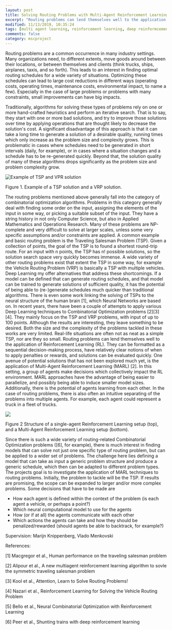 ```yaml
---
layout: post
title: Solving Routing Problems with Multi-Agent Reinforcement Learning
excerpt: "Routing problems can lend themselves well to the application of Reinforcement Learning (RL). They can be formatted as a sequential decision-making process, have relatively clear notions of when to apply penalties or rewards, and solutions can be evaluated quickly. One avenue of potential solutions that has not been explored much yet, is the application of Multi-Agent Reinforcement Learning (MARL)"
modified: 11/13/2019, 10:35:24
tags: [multi agent learning, reinforcement learning, deep reinformcement learning]
comments: false
category: mscproject
---
```


Routing problems are a common occurrence in many industry settings. Many organizations need, to different extents, move goods around between their locations, or between themselves and clients (think trucks, ships, airplanes, taxis, and so forth). This leads to an interest in finding optimal routing schedules for a wide variety of situations. Optimizing these schedules can lead to large cost reductions in different ways (operating costs, operating times, maintenance costs, environmental impact, to name a few). Especially in the case of large problems or problems with many constraints, small improvements can have big impacts. 

Traditionally, algorithms for solving these types of problems rely on one or more hand-crafted heuristics and perform an iterative search. That is to say, they start with one or more bad solutions, and try to improve those solutions over time by applying operations that are thought likely to decrease the solution's cost. A significant disadvantage of this approach is that it can take a long time to generate a solution of a desirable quality, running times which only increase as the problem size and complexity grows. This is problematic in cases where schedules need to be generated in short intervals (daily, for example), or in cases where a situation changes and a schedule has to be re-generated quickly. Beyond that, the solution quality of many of these algorithms drops significantly as the problem size and problem complexity grow. 

![Example of TSP and VPR solution](../../images/posts/marl-1.png)

Figure 1. Example of a TSP solution and a VRP solution.

The routing problems mentioned above generally fall into the category of combinatorial optimization algorithms. Problems in this category generally deal with finding some order on the input, assigning the elements of the input in some way, or picking a suitable subset of the input. They have a string history in not only Computer Science, but also in Applied Mathematics and Operations Research. Many of these problems are NP-complete and very difficult to solve at larger scales, unless some very specific assumptions and/or constraints are applied. A common example and basic routing problem is the Traveling Salesman Problem (TSP). Given a collection of points, the goal of the TSP is to found a shortest round-trip route. For an input with n points, the TSP has n! possible solutions, so the solution search space very quickly becomes immense. A wide variety of other routing problems exist that extent the TSP in some way, for example the Vehicle Routing Problem (VRP) is basically a TSP with multiple vehicles. 
Deep Learning my offer alternatives that address these shortcomings. If a model can be defined that can generate routing schedules, and that model can be trained to generate solutions of sufficient quality, it has the potential of being able to (re-)generate schedules much quicker than traditional algorithms. There is even some work linking the solving of TSPs to the neural structure of the human brain [1], which Neural Networks are based on. In recent years, there have been a couple of attempts to apply various Deep Learning techniques to Combinatorial Optimization problems [2][3][4]. They mainly focus on the TSP and VRP problems, with input of up to 100 points. Although the results are interesting, they leave something to be desired. Both the size and the complexity of the problems tackled in these works are very limited. Real-life situations are often not as neat as a simple TSP, nor are they so small. 
Routing problems can lend themselves well to the application of Reinforcement Learning (RL). They can be formatted as a sequential decision-making process, have relatively clear notions of when to apply penalties or rewards, and solutions can be evaluated quickly. One avenue of potential solutions that has not been explored much yet, is the application of Multi-Agent Reinforcement Learning (MARL) [2]. In this setting, a group of agents make decisions which collectively impact the RL environment. MARL approaches have the advantage of being easier to parallelize, and possibly being able to induce smaller model sizes. Additionally, there is the potential of agents learning from each other. In the case of routing problems, there is also often an intuitive separating of the problems into multiple agents. For example, each agent could represent a truck in a fleet of trucks.

![](../../images/posts/marl-2.png)

Figure 2 Structure of a single-agent Reinforcement Learning setup (top), and a Multi-Agent Reinforcement Learning setup (bottom).

Since there is such a wide variety of routing-related Combinatorial Optimization problems ([6], for example), there is much interest in finding models that can solve not just one specific type of routing problem, but can be applied to a wider set of problems. The challenge here lies defining a model that can take as input a generic problem structure and produce a generic schedule, which then can be adapted to different problem types. 
The projects goal is to investigate the application of MARL techniques to routing problems. Initially, the problem to tackle will be the TSP. If results are promising, the scope can be expanded to larger and/or more complex problems. Some decisions that have to be made are

 * How each agent is defined within the context of the problem (is each agent a vehicle, or perhaps a point?)
 * Which neural computational model to use for the agents
 * How (or if at all) the agents communicate with each other
 * Which actions the agents can take and how they should be penalized/rewarded (should agents be able to backtrack, for example?)

Supervision: Marijn Knippenberg, Vlado Menkovski

References:

[1] Macgregor et al., Human performance on the traveling salesman problem

[2] Alipour et al., A new multiagent reinforcement learning algorithm to sovle the symmetric traveling salesman problem

[3] Kool et al., Attention, Learn to Solve Routing Problems!

[4] Nazari et al., Reinforcement Learning for Solving the Vehicle Routing Problem

[5] Bello et al., Neural Combinatorial Optimization with Reinforcement Learning

[6] Peer et al., Shunting trains with deep reinforcement learning

